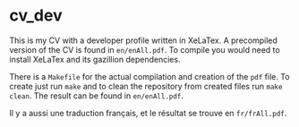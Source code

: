 # cv_dev

This is my CV with a developer profile written in XeLaTex. A precompiled
version of the CV is found in `en/enAll.pdf`. To compile you would need to
install XeLaTex and its gazillion dependencies. 

There is a `Makefile` for the actual compilation and creation of the `pdf`
file. To create just run `make` and to clean the repository from created
files run `make clean`. The result can be found in `en/enAll.pdf`.

Il y a aussi une traduction français, et le résultat se trouve en
`fr/frAll.pdf`.

